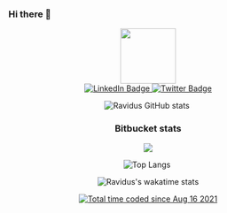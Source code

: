 ### Hi there 👋
<div id="header" align="center">
  <img src="https://media.giphy.com/media/M9gbBd9nbDrOTu1Mqx/giphy.gif" width="100"/>
</div>
<div id="badges"align="center">
  <a href="https://www.linkedin.com/in/rvdrover/">
    <img src="https://img.shields.io/badge/LinkedIn-blue?style=for-the-badge&logo=linkedin&logoColor=white" alt="LinkedIn Badge"/>
  </a>
  
 
  <a href="https://twitter.com/rvdrover">
    <img src="https://img.shields.io/badge/Twitter-blue?style=for-the-badge&logo=twitter&logoColor=white" alt="Twitter Badge"/>
  </a>
</div>


<div id="aa"align="center">

![Ravidus GitHub stats](https://stat-pied.vercel.app/api?username=rvdrover&count_private=true&show_icons=true&theme=tokyonight)&nbsp;

### Bitbucket stats
<a href="https://wakatime.com"><img src="https://wakatime.com/share/@rvdrover/deb0280a-d7c4-4443-b8e4-3ca189f22a24.png" /></a>

![Top Langs](https://stat-pied.vercel.app/api/top-langs/?username=rvdrover&layout=compact&theme=tokyonight)&nbsp;


![Ravidus's wakatime stats](https://stat-pied.vercel.app/api/wakatime?username=rvdrover&layout=compact&theme=tokyonight)

<a href="https://wakatime.com/@2b48b7c3-6e20-4952-ad0c-e5df5837c765"><img src="https://wakatime.com/badge/user/2b48b7c3-6e20-4952-ad0c-e5df5837c765.svg" alt="Total time coded since Aug 16 2021" /></a>
  </a>






              
